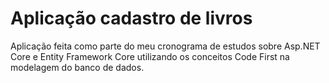 # Aplicação cadastro de livros

Aplicação feita como parte do meu cronograma de estudos sobre Asp.NET Core e Entity Framework Core utilizando os conceitos Code First na modelagem do banco de dados.
